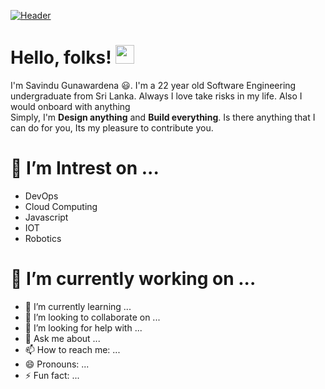 [![Header](https://raw.githubusercontent.com/MartinHeinz/<OWNER>/<OWNER>/readme_header.png "Header")](https://some-url.dev/)

# Hello, folks! <img src="https://raw.githubusercontent.com/MartinHeinz/MartinHeinz/master/wave.gif" width="30px">


I'm Savindu Gunawardena 😃. I'm a 22 year old Software Engineering undergraduate from Sri Lanka. Always I love take risks in my life. Also I would onboard with anything  
Simply, I'm **Design anything** and **Build everything**. Is there anything that I can do for you, Its my pleasure to contribute you.

# 🔭 I’m Intrest on ...
- DevOps
- Cloud Computing
- Javascript
- IOT
- Robotics
    
# 🔭 I’m currently working on ...
- 🌱 I’m currently learning ...
- 👯 I’m looking to collaborate on ...
- 🤔 I’m looking for help with ...
- 💬 Ask me about ...
- 📫 How to reach me: ...
- 😄 Pronouns: ...
- ⚡ Fun fact: ...

